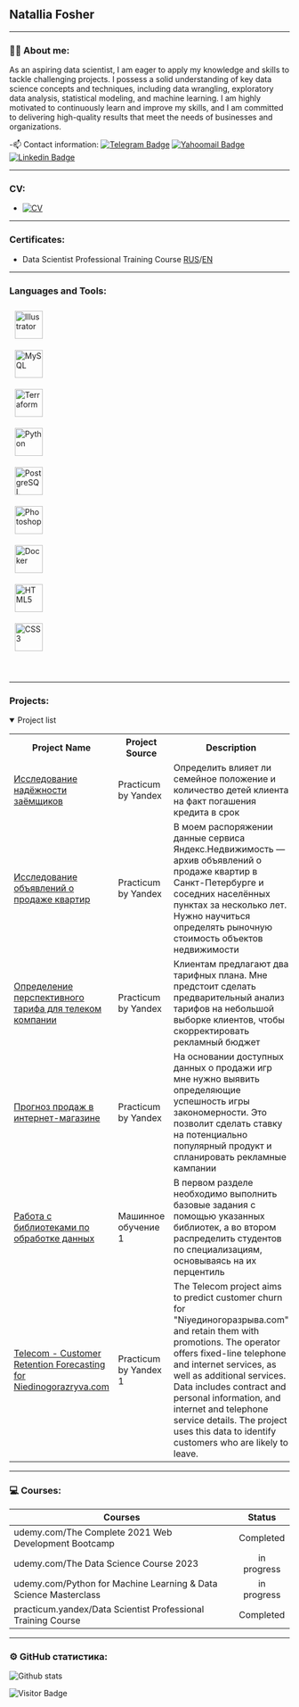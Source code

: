 ## Natallia Fosher

---

### :man_technologist: About me:

As an aspiring data scientist, I am eager to apply my knowledge and skills to tackle challenging projects. I possess a solid understanding of key data science concepts and techniques, including data wrangling, exploratory data analysis, statistical modeling, and machine learning. I am highly motivated to continuously learn and improve my skills, and I am committed to delivering high-quality results that meet the needs of businesses and organizations.

-:mailbox: Contact information: [![Telegram Badge](https://img.shields.io/badge/-natallia-blue?style=flat&logo=Telegram&logoColor=white)](https://t.me/natalliaFR) [![Yahoomail Badge](https://img.shields.io/badge/-Yahoomail-purple?style=flat&logo=Yahoomail&logoColor=white)](mailto:nataliafosher@yahoo.com) [![Linkedin Badge](https://img.shields.io/badge/-Linkedin-blue?style=flat&logo=Linkedin&logoColor=white)](https://www.linkedin.com/in/natallia-fosher-4b0a9514b/)

---
### CV:
 - [![CV](https://img.shields.io/badge/CV-inactive)](https://github.com/NFRabbit/NFRabbit/blob/main/My%20Resume%20(21).pdf)

---

### Certificates:
 - Data Scientist Professional Training Course [RUS](https://github.com/NFRabbit/NFRabbit/blob/main/%D0%A4%D0%BE%D1%88%D0%B5%D1%80%20%D0%9D%D0%B0%D1%82%D0%B0%D0%BB%D1%8C%D1%8F%20%D0%90%D0%BB%D0%B5%D0%BA%D1%81%D0%B0%D0%BD%D0%B4%D1%80%D0%BE%D0%B2%D0%BD%D0%B0_20232DS00284.pdf)/[EN](https://github.com/NFRabbit/NFRabbit/blob/main/Natallia%20Fosher_20232DS00284.pdf)

---
### Languages and Tools: 

 
 
<a href="https://www.adobe.com/in/products/illustrator.html" target="_blank"><img style="margin: 10px" src="https://profilinator.rishav.dev/skills-assets/adobe_illustrator-icon.svg" alt="Illustrator" height="50" /></a>  
<a href="https://www.mysql.com/" target="_blank"><img style="margin: 10px" src="https://profilinator.rishav.dev/skills-assets/mysql-original-wordmark.svg" alt="MySQL" height="50" /></a>  
<a href="https://www.terraform.io/" target="_blank"><img style="margin: 10px" src="https://profilinator.rishav.dev/skills-assets/terraformio-icon.svg" alt="Terraform" height="50" /></a>  
<a href="https://www.python.org/" target="_blank"><img style="margin: 10px" src="https://profilinator.rishav.dev/skills-assets/python-original.svg" alt="Python" height="50" /></a>  
<a href="https://www.postgresql.org/" target="_blank"><img style="margin: 10px" src="https://profilinator.rishav.dev/skills-assets/postgresql-original-wordmark.svg" alt="PostgreSQL" height="50" /></a>  
 <a href="https://www.adobe.com/in/products/photoshop.html" target="_blank"><img style="margin: 10px" src="https://profilinator.rishav.dev/skills-assets/photoshop-plain.svg" alt="Photoshop" height="50" /></a>  
 <a href="https://www.docker.com/" target="_blank"><img style="margin: 10px" src="https://profilinator.rishav.dev/skills-assets/docker-original-wordmark.svg" alt="Docker" height="50" /></a>  
<a href="https://en.wikipedia.org/wiki/HTML5" target="_blank"><img style="margin: 10px" src="https://profilinator.rishav.dev/skills-assets/html5-original-wordmark.svg" alt="HTML5" height="50" /></a>  
<a href="https://www.w3schools.com/css/" target="_blank"><img style="margin: 10px" src="https://profilinator.rishav.dev/skills-assets/css3-original-wordmark.svg" alt="CSS3" height="50" /></a>  
</div>
</td></tr></table>  

<br/>  

---

### Projects:

<details open>
  <summary>Project list</summary>
<table>
<tr>
  <th>Project Name</th>
  <th>Project Source</th>
  <th>Description</th>
  <th>Project Status</th>
</tr> 
  
<tr>
  <td><a href = "  "> Исследование надёжности заёмщиков</a></td>
  <td>Practicum by Yandex</td>
  <td>Определить влияет ли семейное положение и количество детей клиента на факт погашения кредита в срок</td>
  <td>Завершен</td>
</tr>

<tr>
  <td><a href = "  ">Исследование объявлений о продаже квартир</a></td>
  <td>Practicum by Yandex</td>
  <td>В моем распоряжении данные сервиса Яндекс.Недвижимость — архив объявлений о продаже квартир в Санкт-Петербурге и соседних населённых пунктах за несколько лет. Нужно научиться определять рыночную стоимость объектов недвижимости</td>
  <td>Завершен</td>
</tr>

<tr>
  <td><a href = "  ">Определение перспективного тарифа для телеком компании</a></td>
  <td>Practicum by Yandex</td>
  <td>Клиентам предлагают два тарифных плана. Мне предстоит сделать предварительный анализ тарифов на небольшой выборке клиентов, чтобы скорректировать рекламный бюджет</td>
  <td>Завершен</td>
</tr>

<tr>
  <td><a href = "  ">Прогноз продаж в интернет-магазине</a></td>
  <td>Practicum by Yandex</td>
  <td>На основании доступных данных о продажи игр мне нужно выявить определяющие успешность игры закономерности. Это позволит сделать ставку на потенциально популярный продукт и спланировать рекламные кампании</td>
  <td>Завершен</td>
</tr>
 
<tr>
  <td><a href = " ">Работа с библиотеками по обработке данных</a></td>
  <td>Машинное обучение 1</td>
  <td>В первом разделе необходимо выполнить базовые задания с помощью указанных библиотек, а во втором распределить студентов по специализациям, основываясь на их перцентиль</td>
  <td>Завершен</td>
</tr> 
 
<tr>
  <td><a href = "https://github.com/NFRabbit/Telecom-"> Telecom - Customer Retention Forecasting for Niedinogorazryva.com</a></td>
  <td>Practicum by Yandex 1</td>
  <td>The Telecom project aims to predict customer churn for "Niyeдиногоразрыва.com" and retain them with promotions. The operator offers fixed-line telephone and internet services, as well as additional services. Data includes contract and personal information, and internet and telephone service details. The project uses this data to identify customers who are likely to leave.</td>
  <td>Completed</td>
</tr> 


 
</table>
</details>

---

### 💻 Courses:

| Courses                                                         | Status      |
| ----------------------------------------------------------------| :---------: |
|udemy.com/The Complete 2021 Web Development Bootcamp             |  Completed  |                                                                  
|udemy.com/The Data Science Course 2023                           | in progress |              
|udemy.com/Python for Machine Learning & Data Science Masterclass | in progress |  
|practicum.yandex/Data Scientist Professional Training Course     |  Completed  |

--- 
### ⚙️ GitHub статистика:

![Github stats](https://github-readme-stats.vercel.app/api?username=NFRabbit&show_icons=true&&hide=issues,contribs)

![Visitor Badge](https://visitor-badge.laobi.icu/badge?page_id=NFRabbit)

